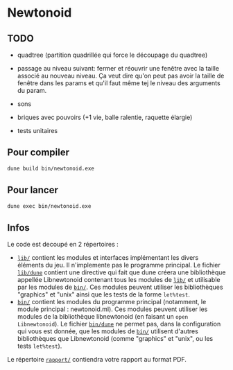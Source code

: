 # Newtonoid

## TODO

- quadtree (partition quadrillée qui force le découpage du quadtree)
- passage au niveau suivant: fermer et réouvrir une fenêtre avec la taille associé au nouveau niveau. Ça veut dire qu'on peut pas avoir la taille de fenêtre dans les params et qu'il faut même tej le niveau des arguments du param.

- sons
- briques avec pouvoirs (+1 vie, balle ralentie, raquette élargie)
- tests unitaires

## Pour compiler

```bash
dune build bin/newtonoid.exe
```

## Pour lancer

```bash
dune exec bin/newtonoid.exe
```

## Infos

Le code est decoupé en 2 répertoires :

- [`lib/`](./lib/) contient les modules et interfaces implémentant les divers
  éléments du jeu. Il n'implemente pas le programme principal. Le fichier
  [`lib/dune`](./lib/dune) contient une directive qui fait que dune créera une
  bibliothèque appellée Libnewtonoid contenant tous les modules de
  [`lib/`](./lib/) et utilisable par les modules de [`bin/`](./bin/). Ces
  modules peuvent utiliser les bibliothèques "graphics" et "unix" ainsi que les
  tests de la forme `let%test`.
- [`bin/`](./bin/) contient les modules du programme principal (notamment, le
  module principal : newtonoid.ml). Ces modules peuvent utiliser les modules de
  la bibliothèque libnewtonoid (en faisant un `open Libnewtonoid`). Le fichier
  [`bin/dune`](./bin/dune) ne permet pas, dans la configuration qui vous est
  donnée, que les modules de [`bin/`](./bin/) utilisent d'autres bibliothèques
  que Libnewtonoid (comme "graphics" et "unix", ou les tests `let%test`).

Le répertoire [`rapport/`](./rapport/) contiendra votre rapport au format PDF.
